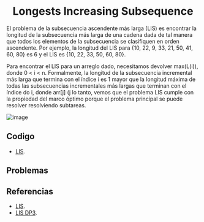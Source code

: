 <h1 align="center"> Longests Increasing Subsequence </h1>

El problema de la subsecuencia ascendente más larga (LIS) es encontrar la longitud de la subsecuencia más larga de una cadena dada de tal manera que todos los elementos de la subsecuencia se clasifiquen en orden ascendente. Por ejemplo, la longitud del LIS para {10, 22, 9, 33, 21, 50, 41, 60, 80} es 6 y el LIS es {10, 22, 33, 50, 60, 80}.

Para encontrar el LIS para un arreglo dado, necesitamos devolver max(L(i)), donde 0 < i < n. Formalmente, la longitud de la subsecuencia incremental más larga que termina con el índice i es 1 mayor que la longitud máxima de todas las subsecuencias incrementales más largas que terminan con el índice do i, donde arr[j] (j lo tanto, vemos que el problema LIS cumple con la propiedad del marco óptimo porque el problema principal se puede resolver resolviendo subtareas.


![image](https://user-images.githubusercontent.com/97768733/197422548-cc07c48c-0850-466a-8b1d-9b4b768a78bc.png)


## Codigo

* [LIS](https://github.com/HugoAlejandro2002/Algoritmos-y-Estructuras-de-Datos/blob/main/Algoritmos/DP/LIS/lis.cpp).

## Problemas


## Referencias 
* [LIS](https://es.wikipedia.org/wiki/Problema_de_la_subsecuencia_m%C3%A1s_larga).
* [LIS DP3](https://www.geeksforgeeks.org/longest-increasing-subsequence-dp-3/#:~:text=The%20Longest%20Increasing%20Subsequence%20(LIS)%20problem%20is%20to%20find%20the,50%2C%2060%2C%2080%7D.).

